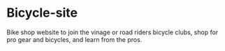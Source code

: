 # Bicycle-site
Bike shop website
to join the vinage or road riders bicycle clubs, shop for pro gear and bicycles, and learn from the pros.
